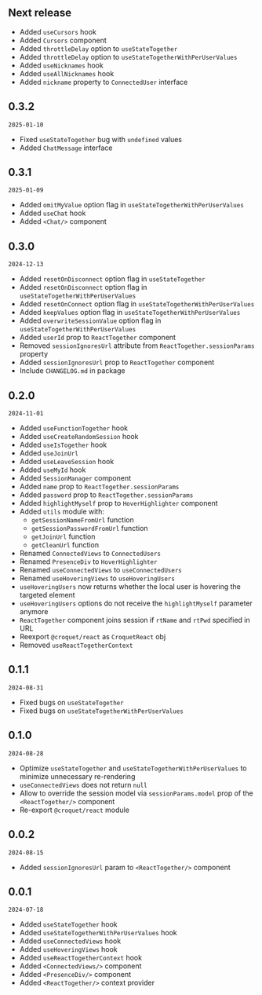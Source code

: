 ## Next release
 - Added `useCursors` hook
 - Added `Cursors` component
 - Added `throttleDelay` option to `useStateTogether`
 - Added `throttleDelay` option to `useStateTogetherWithPerUserValues`
 - Added `useNicknames` hook
 - Added `useAllNicknames` hook
 - Added `nickname` property to `ConnectedUser` interface

## 0.3.2
`2025-01-10`

 - Fixed `useStateTogether` bug with `undefined` values
 - Added `ChatMessage` interface

## 0.3.1
`2025-01-09`

 - Added `omitMyValue` option flag in `useStateTogetherWithPerUserValues`
 - Added `useChat` hook
 - Added `<Chat/>` component

## 0.3.0
`2024-12-13`

 - Added `resetOnDisconnect` option flag in `useStateTogether`
 - Added `resetOnDisconnect` option flag in `useStateTogetherWithPerUserValues`
 - Added `resetOnConnect` option flag in `useStateTogetherWithPerUserValues`
 - Added `keepValues` option flag in `useStateTogetherWithPerUserValues`
 - Added `overwriteSessionValue` option flag in `useStateTogetherWithPerUserValues`
 - Added `userId` prop to `ReactTogether` component
 - Removed `sessionIgnoresUrl` attribute from `ReactTogether.sessionParams` property
 - Added `sessionIgnoresUrl` prop to `ReactTogether` component
 - Include `CHANGELOG.md` in package

## 0.2.0
`2024-11-01`

 - Added `useFunctionTogether` hook
 - Added `useCreateRandomSession` hook
 - Added `useIsTogether` hook
 - Added `useJoinUrl`
 - Added `useLeaveSession` hook
 - Added `useMyId` hook
 - Added `SessionManager` component
 - Added `name` prop to `ReactTogether.sessionParams`
 - Added `password` prop to `ReactTogether.sessionParams`
 - Added `highlightMyself` prop to `HoverHighlighter` component
 - Added `utils` module with:
   - `getSessionNameFromUrl` function
   - `getSessionPasswordFromUrl` function
   - `getJoinUrl` function
   - `getCleanUrl` function
 - Renamed `ConnectedViews` to `ConnectedUsers`
 - Renamed `PresenceDiv` to `HoverHighlighter`
 - Renamed `useConnectedViews` to `useConnectedUsers`
 - Renamed `useHoveringViews` to `useHoveringUsers`
 - `useHoveringUsers` now returns whether the local user is hovering the targeted element
 - `useHoveringUsers` options do not receive the `highlightMyself` parameter anymore
 - `ReactTogether` component joins session if `rtName` and `rtPwd` specified in URL
 - Reexport `@croquet/react` as `CroquetReact` obj
 - Removed `useReactTogetherContext`

## 0.1.1
`2024-08-31`

 - Fixed bugs on `useStateTogether`
 - Fixed bugs on `useStateTogetherWithPerUserValues`

## 0.1.0
`2024-08-28`

 - Optimize `useStateTogether` and `useStateTogetherWithPerUserValues` to minimize unnecessary re-rendering
 - `useConnectedViews` does not return `null`
 - Allow to override the session model via `sessionParams.model` prop of the `<ReactTogether/>` component
 - Re-export `@croquet/react` module

## 0.0.2
`2024-08-15`

 - Added `sessionIgnoresUrl` param to `<ReactTogether/>` component

## 0.0.1
`2024-07-18`

 - Added `useStateTogether` hook
 - Added `useStateTogetherWithPerUserValues` hook
 - Added `useConnectedViews` hook
 - Added `useHoveringViews` hook
 - Added `useReactTogetherContext` hook
 - Added `<ConnectedViews/>` component
 - Added `<PresenceDiv/>` component
 - Added `<ReactTogether/>` context provider
